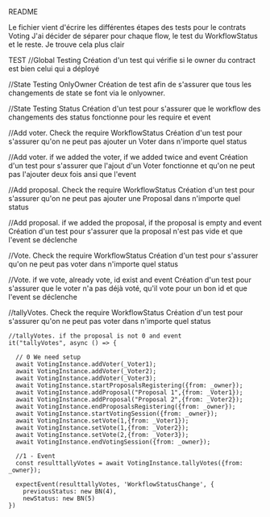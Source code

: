 README

Le fichier vient d'écrire les différentes étapes des tests pour le contrats Voting
J'ai décider de séparer pour chaque flow, le test du WorkflowStatus et le reste. Je trouve cela plus clair

TEST
//Global Testing
Création d'un test qui vérifie si le owner du contract est bien celui qui a déployé
 
//State Testing OnlyOwner
Création de test afin de s'assurer que tous les changements de state se font via le onlyowner. 

//State Testing Status
Création d'un test pour s'assurer que le workflow des changements des status fonctionne pour les require et event

//Add voter. Check the require WorkflowStatus
Création d'un test pour s'assurer qu'on ne peut pas ajouter un Voter dans n'importe quel status

//Add voter. if we added the voter, if we added twice and event
Création d'un test pour s'assurer que l'ajout d'un Voter fonctionne et qu'on ne peut pas l'ajouter deux fois ansi que l'event

//Add proposal. Check the require WorkflowStatus
Création d'un test pour s'assurer qu'on ne peut pas ajouter une Proposal dans n'importe quel status      

//Add proposal. if we added the proposal, if the proposal is empty and event
Création d'un test pour s'assurer que la proposal n'est pas vide et que l'event se déclenche

//Vote. Check the require WorkflowStatus
Création d'un test pour s'assurer qu'on ne peut pas voter dans n'importe quel status  

//Vote. if we vote, already vote, id exist and event
Création d'un test pour s'assurer que le voter n'a pas déjà voté, qu'il vote pour un bon id et que l'event se déclenche

//tallyVotes. Check the require WorkflowStatus
Création d'un test pour s'assurer qu'on ne peut pas voter dans n'importe quel status  



    //tallyVotes. if the proposal is not 0 and event
    it("tallyVotes", async () => {
      
      // 0 We need setup
      await VotingInstance.addVoter(_Voter1);
      await VotingInstance.addVoter(_Voter2);
      await VotingInstance.addVoter(_Voter3);
      await VotingInstance.startProposalsRegistering({from: _owner});
      await VotingInstance.addProposal("Proposal 1",{from: _Voter1});
      await VotingInstance.addProposal("Proposal 2",{from: _Voter2});
      await VotingInstance.endProposalsRegistering({from: _owner});
      await VotingInstance.startVotingSession({from: _owner});
      await VotingInstance.setVote(1,{from: _Voter1});
      await VotingInstance.setVote(1,{from: _Voter2});
      await VotingInstance.setVote(2,{from: _Voter3});
      await VotingInstance.endVotingSession({from: _owner});

      //1 - Event
      const resulttallyVotes = await VotingInstance.tallyVotes({from: _owner});
      
      expectEvent(resulttallyVotes, 'WorkflowStatusChange', {
        previousStatus: new BN(4),
        newStatus: new BN(5)
    }) 